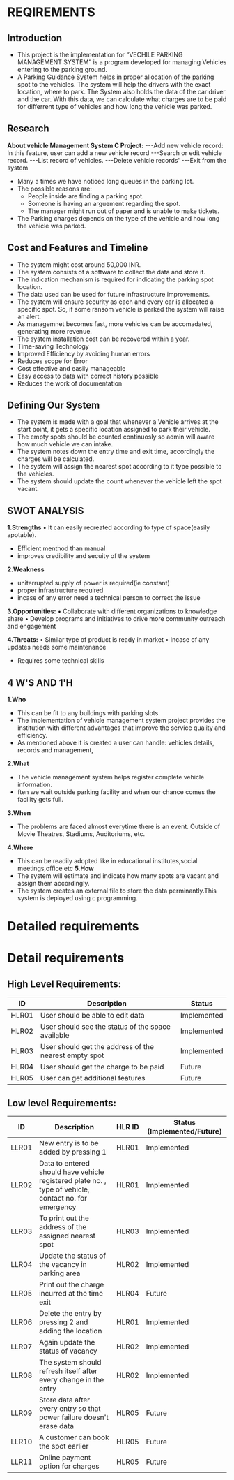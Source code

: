 # REQIREMENTS

## Introduction

* This project is the implementation for “VECHILE PARKING MANAGEMENT SYSTEM” is a program developed for managing Vehicles entering to the parking ground. 
* A Parking Guidance System helps in proper allocation of the parking spot to the vehicles. The system will help the drivers with the exact location, where to park. The System also holds the data of the car driver and the car. With this data, we can calculate what charges are to be paid for differrent type of vehicles and how long the vehicle was parked.

## Research

**About vehicle Management System C Project:**
---Add new vehicle record: In this feature, user can add a new vehicle record ---Search or edit vehicle record. ---List record of vehicles. ---Delete vehicle  records' ---Exit from the system
* Many a times we have noticed long queues in the parking lot.
* The possible reasons are:
    * People inside are finding a parking spot.
    * Someone is having an arguement regarding the spot. 
    * The manager might run out of paper and is unable to make tickets.
* The Parking charges depends on the type of the vehicle and how long the vehicle was parked.

## Cost and Features and Timeline

* The system might cost around 50,000 INR.
* The system consists of a software to collect the data and store it.
* The indication mechanism is required for indicating the parking spot location.
* The data used can be used for future infrastructure improvements.
* The system will ensure security as each and every car is allocated a specific spot. So, if some ransom vehicle is parked the system will raise an alert.
* As managemnet becomes fast, more vehicles can be accomadated, generating more revenue.
* The system installation cost can be recovered within a year.
* Time-saving Technology
* Improved Efficiency by avoiding human errors
* Reduces scope for Error 
* Cost effective and easily manageable 
* Easy access to  data with correct  history possible
* Reduces the work of documentation

## Defining Our System

* The system is made with a goal that whenever a Vehicle arrives at the start point, it gets a specific location assigned to park their vehicle.
* The empty spots should be counted continuosly so admin will aware how much vehicle we can intake.
* The system notes down the entry time and exit time, accordingly the charges will be calculated.
* The system will assign the nearest spot according to it type possible to the vehicles.
* The system should update the count whenever the vehicle left the spot vacant.

## SWOT ANALYSIS

**1.Strengths**
• It can easily recreated according to type of space(easily apotable).
* Efficient menthod than manual
* improves credibility and secuity of the system

**2.Weakness**
* uniterrupted supply of power is required(ie constant)
* proper infrastructure required
* incase of any error need a technical person to correct the issue

**3.Opportunities:**
• Collaborate with different  organizations to knowledge share
 • Develop programs and initiatives to drive more community outreach and engagement 
 
 
**4.Threats:**
• Similar type of product is ready in market
• Incase of any updates needs some maintenance
* Requires some technical skills

## 4 W'S AND 1'H

**1.Who**
* This can be fit to any buildings with parking slots.
* The implementation of vehicle management system project provides the institution with different advantages that improve the service quality and efficiency.
* As mentioned above it is created a user can handle: vehicles details, records and management,

**2.What**
* The vehicle management system helps register complete vehicle information. 
* ften we wait outside parking facility and when our chance comes the facility gets full.

**3.When**
* The problems are faced almost everytime there is an event.
Outside of Movie Theatres, Stadiums, Auditoriums, etc.

**4.Where**
* This can be readily adopted like in educational institutes,social meetings,office etc 
**5.How**
* The system will estimate  and indicate how many spots are vacant and assign them accordingly.
* The system creates an external file to store the data perminantly.This system is deployed using c programming.

#  Detailed requirements

# Detail requirements
## High Level Requirements:

| ID | Description | Status  |
|----|-------------|-----------------------------|
| HLR01 | User should be able to edit  data | Implemented |
| HLR02 | User should see the status of the space available | Implemented |
| HLR03 | User should get the address of the nearest empty spot | Implemented |
| HLR04 | User should get the charge to be paid | Future |
| HLR05 | User can get additional features | Future |


##  Low level Requirements:
| ID | Description | HLR ID | Status (Implemented/Future) |
|----|-------------|--------|---------------------|
| LLR01 | New entry is to be added by pressing 1 | HLR01 | Implemented |
| LLR02 | Data to entered should have vehicle registered plate no. , type of vehicle, contact no. for emergency |  HLR01 |Implemented |
| LLR03 | To print out the address of the assigned nearest spot | HLR03 | Implemented |
| LLR04 | Update the status of the vacancy in parking area | HLR02 | Implemented |
| LLR05 | Print out the charge incurred at the time exit | HLR04 | Future |
| LLR06 | Delete the entry by pressing 2 and adding the location | HLR01 | Implemented |
| LLR07 | Again update the status of vacancy | HLR02 | Implemented |
| LLR08 | The system should refresh itself after every change in the entry | HLR02 | Implemented |
| LLR09 | Store data after every entry so that power failure doesn't erase data | HLR05 | Future |
| LLR10 | A customer can book the spot earlier | HLR05 | Future |
| LLR11 | Online payment option for charges | HLR05 | Future |

